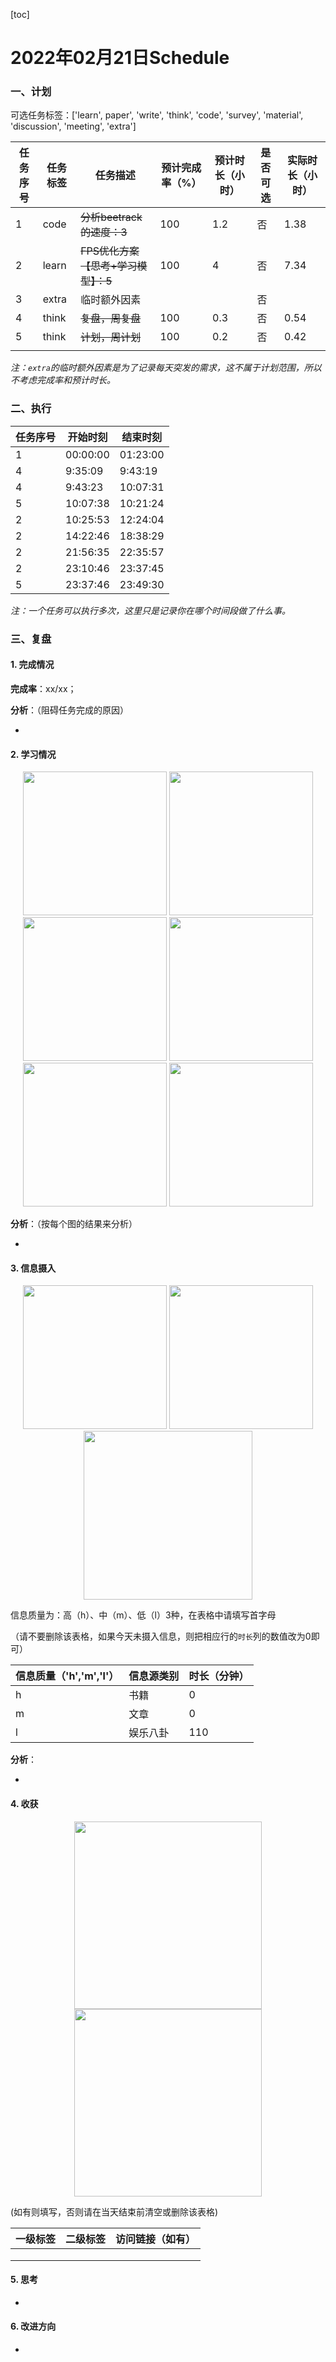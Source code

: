 [toc]

# 2022年02月21日Schedule

### 一、计划

可选任务标签：['learn', paper', 'write', 'think', 'code', 'survey', 'material', 'discussion', 'meeting', 'extra']

| 任务序号 | 任务标签 | 任务描述                        | 预计完成率（%） | 预计时长（小时） | 是否可选 | 实际时长（小时） |
| -------- | -------- | ------------------------------- | --------------- | ---------------- | -------- | ---------------- |
|1|code|~~分析beetrack的速度：3~~|100|1.2|否|1.38|
|2|learn|~~FPS优化方案【思考+学习模型】：5~~|100|4|否|7.34|
| 3        | extra    | 临时额外因素                    |                 |                  | 否       |                  |
|4|think|~~复盘，周复盘~~|100|0.3|否|0.54|
|5|think|~~计划，周计划~~|100|0.2|否|0.42|
|          |          |                                 |                 |                  |          |                  |

*注：`extra`的临时额外因素是为了记录每天突发的需求，这不属于计划范围，所以不考虑完成率和预计时长。*

### 二、执行

| 任务序号 | 开始时刻 | 结束时刻 |
| -------- | -------- | -------- |
| 1        | 00:00:00 | 01:23:00 |
| 4        | 9:35:09  | 9:43:19  |
| 4        | 9:43:23  | 10:07:31 |
| 5        | 10:07:38 | 10:21:24 |
| 2        | 10:25:53 | 12:24:04 |
| 2        | 14:22:46 | 18:38:29 |
| 2        | 21:56:35 | 22:35:57 |
| 2        | 23:10:46 | 23:37:45 |
| 5        | 23:37:46 | 23:49:30 |

*注：一个任务可以执行多次，这里只是记录你在哪个时间段做了什么事。*

### 三、复盘

#### 1. 完成情况

**完成率**：xx/xx；

**分析**：（阻碍任务完成的原因）

- 

#### 2. 学习情况
<center class='half'>
<img src='https://gitee.com/holmescao/figure-bed/raw/master/img/2022-02-22_00-10-32_Figure1-activate-bar-20220221_20220221.png' width='230;' />
<img src='https://gitee.com/holmescao/figure-bed/raw/master/img/2022-02-22_00-10-59_Figure2-activate-waterfall-20220215_20220221.png' width='230;' />
<img src='https://gitee.com/holmescao/figure-bed/raw/master/img/2022-02-22_00-11-03_Figure3-activate-bar-20220123_20220221.png' width='230;' />
<img src='https://gitee.com/holmescao/figure-bed/raw/master/img/2022-02-22_00-11-07_Figure4-investment-pie-20220123_20220221.png' width='230;' />
<img src='https://gitee.com/holmescao/figure-bed/raw/master/img/2022-02-22_00-11-11_Figure5-activate-brokenbarh-20220215_20220221.png' width='230;' />
<img src='https://gitee.com/holmescao/figure-bed/raw/master/img/2022-02-22_00-11-14_Figure6-activate-predict-bar-20220221_20220221.png' width='230;' />
</center>

**分析**：（按每个图的结果来分析）

- 

#### 3. 信息摄入
<center class='half'>
<img src='https://gitee.com/holmescao/figure-bed/raw/master/img/2022-02-22_00-11-20_Figure1-dayinformation-pie-20220221_20220221.png' width='230;' />
<img src='https://gitee.com/holmescao/figure-bed/raw/master/img/2022-02-22_00-11-24_Figure2-dayinformation-stackbar-20220221_20220221.png' width='230;' />
<img src='https://gitee.com/holmescao/figure-bed/raw/master/img/2022-02-22_00-11-27_Figure3-monthinformation-stackbar-20220123_20220221.png' width='270;' />
</center>

信息质量为：高（h）、中（m）、低（l）3种，在表格中请填写首字母

（请不要删除该表格，如果今天未摄入信息，则把相应行的`时长`列的数值改为0即可）

| 信息质量（'h','m','l'） | 信息源类别 | 时长（分钟） |
| ----------------------- | ---------- | ------------ |
| h                       | 书籍       | 0            |
| m                       | 文章       | 0            |
| l                       | 娱乐八卦   | 110          |

**分析**：

- 

#### 4. 收获
<center class='half'>
<img src='https://gitee.com/holmescao/figure-bed/raw/master/img/2022-02-22_00-11-34_Figure1-harvest-cloud-20210222_20220221.png' width='300;' />
<img src='https://gitee.com/holmescao/figure-bed/raw/master/img/2022-02-22_00-11-37_Figure2-harvest-vbar-20210222_20220221.png' width='300;' />
</center>

(如有则填写，否则请在当天结束前清空或删除该表格)

| 一级标签 | 二级标签 | 访问链接（如有） |
| -------- | -------- | ---------------- |
|          |          |                  |
|          |          |                  |
|          |          |                  |

#### 5. 思考

- 

#### 6. 改进方向

- 